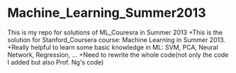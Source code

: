 Machine_Learning_Summer2013
===========================

This is my repo for solutions of ML_Couresra in Summer 2013
+This is the solution for Stanford_Coursera course: Machine Learning in Summer 2013.
+Really helpful to learn some basic knowledge in ML: SVM, PCA, Neural Network, Regression, ...
+Need to rewrite the whole code(not only the code I added but also Prof. Ng's code)
